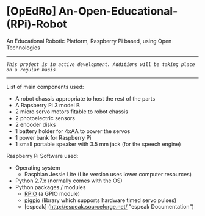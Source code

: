 # [OpEdRo] An-Open-Educational-(RPi)-Robot
An Educational Robotic Platform, Raspberry Pi based, using Open Technologies

***
*`This project is in active development. Additions will be taking place on a regular basis`*
***

List of main components used:
  * A robot chassis appropriate to host the rest of the parts
  * A Rapsberry Pi 3 model B
  * 2 micro servo motors fitable to robot chassis
  * 2 photoelectric sensors
  * 2 encoder disks
  * 1 battery holder for 4xAA to power the servos
  * 1 power bank for Raspberry Pi
  * 1 small portable speaker with 3.5 mm jack (for the speech engine)
  
Raspberry Pi Software used: 

  * Operating system
    * Raspbian Jessie Lite (Lite version uses lower computer resources)
  * Python 2.7.x (normally comes with the OS)
  * Python packages / modules
    * [RPIO](https://pythonhosted.org/RPIO/rpio_py.html "RPIO Documentation") (a GPIO module)
    * [pigpio](http://abyz.me.uk/rpi/pigpio/index.html "The pigpio Documentation") (library which supports hardware timed servo pulses)
    * [espeak] (http://espeak.sourceforge.net/ "espeak Documentation")
  
